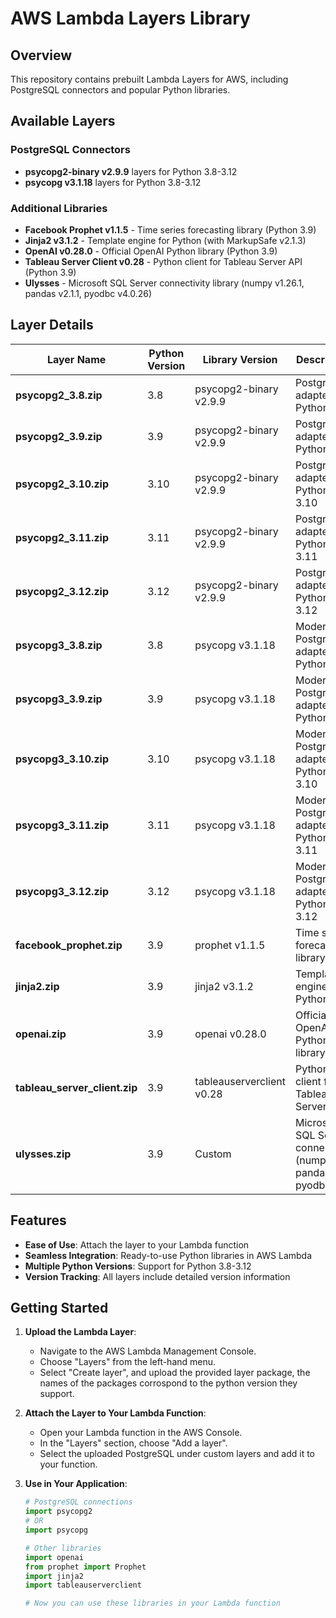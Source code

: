 # AWS Lambda Layers Library

## Overview
This repository contains prebuilt Lambda Layers for AWS, including PostgreSQL connectors and popular Python libraries.

## Available Layers

### PostgreSQL Connectors
- **psycopg2-binary v2.9.9** layers for Python 3.8-3.12
- **psycopg v3.1.18** layers for Python 3.8-3.12

### Additional Libraries
- **Facebook Prophet v1.1.5** - Time series forecasting library (Python 3.9)
- **Jinja2 v3.1.2** - Template engine for Python (with MarkupSafe v2.1.3)
- **OpenAI v0.28.0** - Official OpenAI Python library (Python 3.9)
- **Tableau Server Client v0.28** - Python client for Tableau Server API (Python 3.9)
- **Ulysses** - Microsoft SQL Server connectivity library (numpy v1.26.1, pandas v2.1.1, pyodbc v4.0.26)

## Layer Details

| Layer Name | Python Version | Library Version | Description |
|------------|----------------|-----------------|-------------|
| **psycopg2_3.8.zip** | 3.8 | psycopg2-binary v2.9.9 | PostgreSQL adapter for Python 3.8 |
| **psycopg2_3.9.zip** | 3.9 | psycopg2-binary v2.9.9 | PostgreSQL adapter for Python 3.9 |
| **psycopg2_3.10.zip** | 3.10 | psycopg2-binary v2.9.9 | PostgreSQL adapter for Python 3.10 |
| **psycopg2_3.11.zip** | 3.11 | psycopg2-binary v2.9.9 | PostgreSQL adapter for Python 3.11 |
| **psycopg2_3.12.zip** | 3.12 | psycopg2-binary v2.9.9 | PostgreSQL adapter for Python 3.12 |
| **psycopg3_3.8.zip** | 3.8 | psycopg v3.1.18 | Modern PostgreSQL adapter for Python 3.8 |
| **psycopg3_3.9.zip** | 3.9 | psycopg v3.1.18 | Modern PostgreSQL adapter for Python 3.9 |
| **psycopg3_3.10.zip** | 3.10 | psycopg v3.1.18 | Modern PostgreSQL adapter for Python 3.10 |
| **psycopg3_3.11.zip** | 3.11 | psycopg v3.1.18 | Modern PostgreSQL adapter for Python 3.11 |
| **psycopg3_3.12.zip** | 3.12 | psycopg v3.1.18 | Modern PostgreSQL adapter for Python 3.12 |
| **facebook_prophet.zip** | 3.9 | prophet v1.1.5 | Time series forecasting library |
| **jinja2.zip** | 3.9 | jinja2 v3.1.2 | Template engine for Python |
| **openai.zip** | 3.9 | openai v0.28.0 | Official OpenAI Python library |
| **tableau_server_client.zip** | 3.9 | tableauserverclient v0.28 | Python client for Tableau Server API |
| **ulysses.zip** | 3.9 | Custom | Microsoft SQL Server connectivity (numpy, pandas, pyodbc) |

## Features
- **Ease of Use**: Attach the layer to your Lambda function
- **Seamless Integration**: Ready-to-use Python libraries in AWS Lambda
- **Multiple Python Versions**: Support for Python 3.8-3.12
- **Version Tracking**: All layers include detailed version information

## Getting Started
1. **Upload the Lambda Layer**:
   - Navigate to the AWS Lambda Management Console.
   - Choose "Layers" from the left-hand menu.
   - Select "Create layer", and upload the provided layer package, the names of the packages corrospond to the python version they support.

2. **Attach the Layer to Your Lambda Function**:
   - Open your Lambda function in the AWS Console.
   - In the "Layers" section, choose "Add a layer".
   - Select the uploaded PostgreSQL under custom layers and add it to your function.

3. **Use in Your Application**:
   ```python
   # PostgreSQL connections
   import psycopg2
   # OR
   import psycopg
   
   # Other libraries
   import openai
   from prophet import Prophet
   import jinja2
   import tableauserverclient
   
   # Now you can use these libraries in your Lambda function
